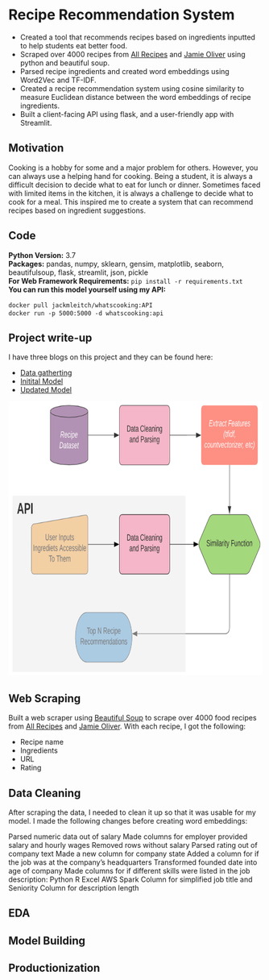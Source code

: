 # Recipe Recommendation System 
* Created a tool that recommends recipes based on ingredients inputted to help students eat better food.
* Scraped over 4000 recipes from [All Recipes](allrecipes.com) and [Jamie Oliver](jamieoliver.com) using python and beautiful soup.
* Parsed recipe ingredients and created word embeddings using Word2Vec and TF-IDF.
* Created a recipe recommendation system using cosine similarity to measure Euclidean distance between the word embeddings of recipe ingredients.
* Built a client-facing API using flask, and a user-friendly app with Streamlit.

## Motivation
Cooking is a hobby for some and a major problem for others. However, you can always use a helping hand for cooking. Being a student, it is always a difficult decision to decide what to eat for lunch or dinner. Sometimes faced with limited items in the kitchen, it is always a challenge to decide what to cook for a meal. This inspired me to create a system that can recommend recipes based on ingredient suggestions.

## Code 
**Python Version:** 3.7  
**Packages:** pandas, numpy, sklearn, gensim, matplotlib, seaborn, beautifulsoup, flask, streamlit, json, pickle  
**For Web Framework Requirements:**  ```pip install -r requirements.txt```  
**You can run this model yourself using my API:**
```
docker pull jackmleitch/whatscooking:API
docker run -p 5000:5000 -d whatscooking:api
```
## Project write-up
I have three blogs on this project and they can be found here:
* [Data gatherting](https://medium.com/r?url=https%3A%2F%2Fjackmleitch.medium.com%2Fusing-beautifulsoup-to-help-make-beautiful-soups-d2670a1d1d52)
* [Initital Model](https://towardsdatascience.com/building-a-recipe-recommendation-api-using-scikit-learn-nltk-docker-flask-and-heroku-bfc6c4bdd2d4)
* [Updated Model](https://towardsdatascience.com/building-a-recipe-recommendation-system-297c229dda7b)

<p align="center">
<img src="./input/flowchart.png" width="800" height="545">
</p>

## Web Scraping
Built a web scraper using [Beautiful Soup](https://www.crummy.com/software/BeautifulSoup/bs4/doc/) to scrape over 4000 food recipes from [All Recipes](allrecipes.com) and [Jamie Oliver](jamieoliver.com). With each recipe, I got the following:

* Recipe name 
* Ingredients
* URL
* Rating

## Data Cleaning
After scraping the data, I needed to clean it up so that it was usable for my model. I made the following changes before creating word embeddings:

Parsed numeric data out of salary
Made columns for employer provided salary and hourly wages
Removed rows without salary
Parsed rating out of company text
Made a new column for company state
Added a column for if the job was at the company’s headquarters
Transformed founded date into age of company
Made columns for if different skills were listed in the job description:
Python
R
Excel
AWS
Spark
Column for simplified job title and Seniority
Column for description length

## EDA

## Model Building

## Productionization
